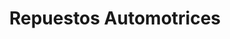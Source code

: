 ---
title: "Repuestos Automotrices"
url: /quito/repuestos-automotrices-ayapamba/
shop: piezas de automóviles
---